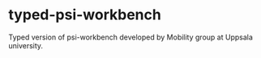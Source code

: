 typed-psi-workbench
===================

Typed version of psi-workbench developed by Mobility group at Uppsala university.

